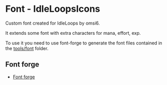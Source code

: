 # Font - IdleLoopsIcons

Custom font created for IdleLoops by omsi6.

It extends some font with extra characters for mana, effort, exp.

To use it you need to use font-forge to generate the font files contained in the [tools/font](tools/font) folder.

## Font forge

- [Font forge](https://fontforge.org/en-US/)
